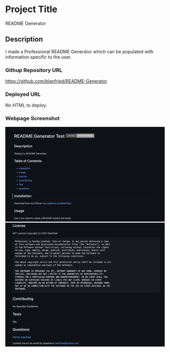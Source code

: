 # Project Title

README Generator

## Description

I made a Professional README Generator which can be populated with information specific to the user.

### Githup Repository URL
https://github.com/blanfried/README-Generator

### Deployed URL
No HTML to deploy.

### Webpage Screenshot
![Test README Screenshot (Top)](./Assets/images/README%20Screenshot%20(Top).png)
![Test README Screenshot (Bottom)](./Assets/images/README%20Screenshot%20(Bottom).png)
